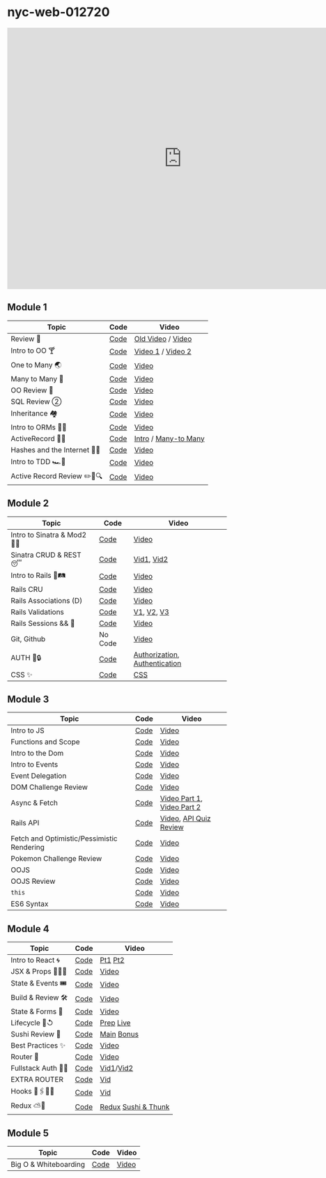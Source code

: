 # nyc-web-012720

<iframe src="https://calendar.google.com/calendar/embed?src=flatironschool.com_5v3vpkuf58h3tdm3pm7iqedq9s%40group.calendar.google.com&ctz=America%2FNew_York" style="border: 0" width="800" height="600" frameborder="0" scrolling="no"></iframe>



## Module 1
| Topic                             | Code                                   | Video                                      |
| -----                             | ----                                   | -----                                      |
| Review 🏀| [Code](https://github.com/learn-co-students/nyc-web-012720/tree/master/01-hashketball-review) | [Old Video](https://youtu.be/hVulfXJ2M_E) / [Video](https://youtu.be/0cxHFG9gXx0) |
| Intro to OO 🍸| [Code](https://github.com/learn-co-students/nyc-web-012720/tree/master/02-intro-to-oo) | [Video 1](https://youtu.be/GP9JSeK2a74) / [Video 2](https://youtu.be/hyLNvadrskE) |
| One to Many 🌏| [Code](https://github.com/learn-co-students/nyc-web-012720/tree/master/03-one-to-many) | [Video](https://youtu.be/2qnFfAXC7s0) |
| Many to Many 🥼| [Code](https://github.com/learn-co-students/nyc-web-012720/tree/master/04-many-to-many) | [Video](https://youtu.be/yCCoaW0nJMM) |
| OO Review 💪 | [Code](https://github.com/learn-co-students/nyc-web-012720/tree/master/05-oo-review) | [Video](https://youtu.be/eW_6cZSb7DA) |
| SQL Review ② | [Code](https://github.com/learn-co-students/nyc-clarke-web-010620/tree/master/08-sql-review) | [Video](https://youtu.be/rkYd6YyARz8) |
| Inheritance 🏘 | [Code](https://github.com/learn-co-students/nyc-clarke-web-010620/tree/master/10-inheritance) | [Video](https://youtu.be/uW_OvpGxshI) |
| Intro to ORMs 🏴‍☠️| [Code](https://github.com/learn-co-students/nyc-clarke-web-010620/tree/master/09-intro-to-orms) | [Video](https://youtu.be/AvjHI1rO6f0) |
| ActiveRecord 👩‍🎓| [Code](https://github.com/learn-co-students/nyc-web-012720/tree/master/06-intro-to-ar) | [Intro](https://youtu.be/svuXC8OpCtI) / [Many-to Many](https://youtu.be/KoyWDRA7iBo) |
| Hashes and the Internet 👩‍🎓| [Code](https://github.com/learn-co-students/nyc-web-012720/tree/master/07-hashes-and-the-internet) | [Video](https://youtu.be/rJZFO-gnr0w) |
| Intro to TDD 🏎💩| [Code](https://github.com/learn-co-students/nyc-web-012720/tree/master/08-intro-to-tdd) | [Video](https://youtu.be/VN_7gmn68no) |
| Active Record Review ✏️📕🔍| [Code](https://github.com/learn-co-students/nyc-web-012720/tree/master/09-active-record-review) | [Video](https://youtu.be/OG6Lc7t4Rks) |

## Module 2
| Topic                             | Code                                   | Video                                      |
| -----                             | ----                                   | -----                                      |
| Intro to Sinatra & Mod2 🎤🎶      |[Code][intro_code]                      |[Video][intro_vid]                          |
| Sinatra CRUD & REST 😴            |[Code][sinatra_crud_code]               |[Vid1][sin_crud_vid1], [Vid2][sin_crud_vid2]|
| Intro to Rails 🚂🛤               |[Code][rails_code]                      |[Video][rails_vid]                          |
| Rails CRU                          |[Code][rails_CRU_code]                 |[Video][rails_CRU_vid]                      |
| Rails Associations (D)             |[Code][ra_code]                        |[Video][ra_vid]                             |
| Rails Validations                 |[Code][ra_val_code]                     |[V1][raval1], [V2][raval2], [V3][raval3]    |
| Rails Sessions && 🍪               |[Code][sesh_code]                     |[Video][sesh_vid]    |
| Git, Github                        |No Code                     |[Video][git_hub]    |
| AUTH 🔑🔒                        |[Code][auth_code]                     |[Authorization][auth_video1], [Authentication][auth_video2]    |
| CSS ✨                        |[Code][css_code]                     |[CSS][css_video]                                |


## Module 3
| Topic                             | Code                                   | Video                                      |
| -----                             | ----                                   | -----                                      |
| Intro to JS |[Code](https://github.com/learn-co-students/nyc-web-012720/tree/master/19-intro-to-js) |[Video](https://youtu.be/TK7ge5DiqAw) |
| Functions and Scope | [Code](https://github.com/learn-co-students/nyc-web-012720/tree/master/20-js-functions-scope) |[Video](https://www.youtube.com/watch?v=KQdTt0QkNU8) |
| Intro to the Dom | [Code](https://github.com/learn-co-students/nyc-web-012720/tree/master/21-intro-to-DOM) |[Video](https://youtu.be/tWBCgcoZFBU) |
| Intro to Events | [Code](https://github.com/learn-co-students/nyc-web-012720/tree/master/22-intro-to-events) |[Video](https://youtu.be/W8Mzoc7oZ5g) |
| Event Delegation | [Code](https://github.com/learn-co-students/nyc-web-012720/tree/master/23-event-delegation) |[Video](https://youtu.be/4PDzsMDxoWE) |
| DOM Challenge Review | [Code](https://github.com/learn-co-students/nyc-web-012720/tree/master/24-dom-challenge-review) | [Video](https://youtu.be/O_d9QkC4Md0) |
| Async & Fetch | [Code](https://github.com/learn-co-students/nyc-web-012720/tree/master/25-fetch-and-async) | [Video Part 1](https://youtu.be/NTY2IIJelBY), [Video Part 2](https://youtu.be/1AcTGCUImqo)  |
| Rails API | [Code](https://github.com/learn-co-students/nyc-web-012720/tree/master/26-rails-api) | [Video](https://youtu.be/tnB2CHI8OBU), [API Quiz Review](https://youtu.be/M1JQmD6PN7g) |
| Fetch and Optimistic/Pessimistic Rendering | [Code](https://github.com/learn-co-students/nyc-web-012720/tree/master/27-fetch-refactoring) | [Video](https://youtu.be/KKO9OkfGPj0) |
| Pokemon Challenge Review | [Code](https://github.com/learn-co-students/nyc-web-012720/tree/master/28-pokemon-challenge-review) | [Video](https://youtu.be/ElO4YSJBelg) |
| OOJS | [Code](https://github.com/learn-co-students/nyc-web-012720/tree/master/29-object-oriented-javascript) | [Video](https://www.youtube.com/watch?v=aYY98izioW0) |
| OOJS Review | [Code](https://github.com/sedoran/oojs-social-distancing) | [Video](https://youtu.be/L020wNB0r88) |
| `this` | [Code](https://github.com/learn-co-students/nyc-web-012720/tree/master/30-this) | [Video](https://youtu.be/iETmZnTpraY) |
| ES6 Syntax | [Code](https://github.com/learn-co-students/nyc-web-012720/tree/master/31-es6-syntax) | [Video](https://www.youtube.com/watch?v=5I6iiSswakA) |


## Module 4
| Topic                             | Code                                   | Video                                      |
| -----                             | ----                                   | -----                                      |
| Intro to React 🌀                 | [Code][intro-react-code]               | [Pt1][intro-r-vid-1] [Pt2][intro-r-vid-2]  |
| JSX & Props 🧙🏽‍♂️                  | [Code][jsx-props-code]                 | [Video][jsx-props-vid]                     |
| State & Events 🎟                 | [Code][events-state-code]              | [Video][events-state-vid]                  |
| Build & Review 🛠                 | [Code][build-review-code]              | [Video][build-review-vid]                  |
| State & Forms 📝                  | [Code][state-forms-code]               | [Video][state-forms-vid]                   |
| Lifecycle 🌳↺                     | [Code][life-code]                      | [Prep][life-1] [Live][life-2]              |
| Sushi Review 🍣                   | [Code][sushi-code]                     | [Main][sushi-1] [Bonus][sushi-2]           |
| Best Practices ✨                 | [Code][best-react-code]                | [Video][best-react-vid]                    |
| Router 🔀                         | [Code][router-code]                    | [Video][router-vid]                        |
| Fullstack Auth 🔐👤               | [Code][jwt-auth-code]                  | [Vid1][jwt-auth-vid-1]/[Vid2][jwt-auth-vid-2]|
| EXTRA ROUTER                      | [Code][extra-router-code]               |[Vid][extra-router-vid]                    |
| Hooks 🧷🖇🔗📎                   | [Code][hooks-code]                      | [Vid][hooks-vid-1]                        |
| Redux ⛅️🔀                        | [Code][redux-code]                     | [Redux][redux-vid] [Sushi & Thunk][sushi-redux]|


[intro-react-code]:https://github.com/learn-co-students/nyc-web-012720/tree/master/32-intro-to-react
[intro-r-vid-1]:https://youtu.be/MFGfbgfAM9w
[intro-r-vid-2]:https://youtu.be/tbK8LFcjvPY
[jsx-props-code]:https://github.com/learn-co-students/nyc-web-012720/tree/master/33-jsx-props
[jsx-props-vid]:https://youtu.be/f5T5McA6uOk
[events-state-code]:https://github.com/learn-co-students/nyc-web-012720/tree/master/34-events-state
[events-state-vid]:https://youtu.be/2kje4spLhMM
[build-review-code]:https://github.com/learn-co-students/nyc-web-012720/tree/master/35-build-review
[build-review-vid]:https://youtu.be/P0oZrvyoZbg
[state-forms-code]:https://github.com/learn-co-students/nyc-web-012720/tree/master/36-state-forms
[state-forms-vid]:https://youtu.be/HVMKT5dpOUM
[life-code]:https://github.com/learn-co-students/nyc-web-012720/tree/master/37-lifecycle
[life-1]:https://www.youtube.com/watch?v=5ix_OKScJvI&feature=youtu.be
[life-2]:https://youtu.be/TchIBaVLl6M
[sushi-code]:https://github.com/learn-co-students/nyc-web-012720/tree/master/React-Practice-Code-Challenge-nyc-web-012720
[sushi-1]:https://youtu.be/gb1MQZg7I90
[sushi-2]:#
[best-react-code]:https://github.com/learn-co-students/nyc-web-012720/tree/master/38-best-practices
[best-react-vid]:https://youtu.be/p8n3iRmUe-s
[router-code]:https://github.com/learn-co-students/nyc-web-012720/tree/master/39-react-router
[router-vid]:https://youtu.be/u3km0lXml04
[jwt-auth-code]:https://github.com/learn-co-students/nyc-web-students-051319/tree/master/33-fullstack-auth
[jwt-auth-vid-1]:https://youtu.be/fbpjdJInOZM
[jwt-auth-vid-2]:https://youtu.be/UCF0_eKB4Hs
[extra-router-code]:https://github.com/cmccarthy15/integratemed-frontend
[extra-router-vid]:https://youtu.be/VOz1d8fGJXQ
[hooks-code]:https://github.com/learn-co-students/nyc-web-012720/tree/master/40-react-hooks
[hooks-vid-1]:https://youtu.be/vYUgnEGTLuY
[redux-code]:https://github.com/learn-co-students/nyc-web-012720/tree/master/41-redux
[redux-vid]:https://youtu.be/6vzx_Hp0RBw
[sushi-redux]:https://youtu.be/3ncLAsa4Odk


## Module 5
| Topic                             | Code                                   | Video                                      |
| -----                             | ----                                   | -----                                      |
| Big O & Whiteboarding             | [Code][whiteboard-code]                | [Video][whiteboard-vid]                    |
[whiteboard-code]:https://github.com/learn-co-students/nyc-web-012720/tree/master/42-big-o-whiteboarding
[whiteboard-vid]:https://youtu.be/5bRYxKI8ziI


[intro_code]: https://github.com/learn-co-students/nyc-web-012720/tree/master/10-intro-sinatra-mvc
[intro_vid]: https://youtu.be/UM_JRT7-v1U

[sinatra_crud_code]: https://github.com/learn-co-students/nyc-web-012720/tree/master/11-sinatra-CRUD
[sin_crud_vid1]: https://youtu.be/D0VXLQLsMzw
[sin_crud_vid2]: https://youtu.be/xN4euNUNxpA

[rails_code]: https://github.com/learn-co-students/nyc-web-012720/tree/master/12-intro-to-rails
[rails_vid]:https://youtu.be/tXqWplycPQM

[rails_CRU_code]: https://github.com/learn-co-students/nyc-web-012720/tree/master/13-rails-CRUD
[rails_CRU_vid]: https://youtu.be/xUuwcsl446w

[ra_code]: https://github.com/learn-co-students/nyc-web-012720/tree/master/14-rails-associations
[ra_vid]: https://youtu.be/lzutbGhtxKA

[ra_val_code]: https://github.com/learn-co-students/nyc-web-012720/tree/master/15-rails-validations
[raval1]: https://youtu.be/RySDA5TKnSo
[raval2]: https://youtu.be/vMYc6ntxYOA
[raval3]: https://youtu.be/ejCbo3Bjwu0

[sesh_code]: https://github.com/learn-co-students/nyc-web-012720/tree/master/16-rails-session
[sesh_vid]: https://youtu.be/DafdrgZkw0U 

[git_hub]: https://youtu.be/_Nd-JeFfs-s

[auth_code]: https://github.com/learn-co-students/nyc-web-012720/tree/master/17-rails-auth
[auth_video1]: https://www.youtube.com/watch?v=C45Hg0Zleuo
[auth_video2]: https://www.youtube.com/watch?v=mEvbx9BiUDM

[css_code]: https://github.com/learn-co-students/nyc-web-012720/tree/master/18-intro-to-css/css_intro
[css_video]: https://www.youtube.com/watch?v=poi1jHfmSaA&t=171s
